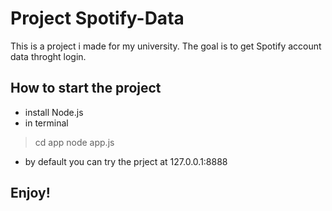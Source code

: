 # Project Spotify-Data

This is a project i made for my university. The goal is to get Spotify account data throght login.

## How to start the project

- install Node.js
- in terminal
> cd app
> node app.js
- by default you can try the prject at 127.0.0.1:8888

## Enjoy!